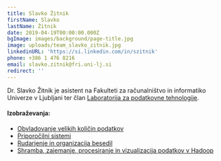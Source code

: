 ```yaml
---
title: Slavko Žitnik
firstName: Slavko
lastName: Žitnik
date: 2019-04-19T00:00:00.000Z
bgImage: images/background/page-title.jpg
image: uploads/team_slavko_zitnik.jpg
linkedinURL: 'https://si.linkedin.com/in/szitnik'
phone: +386 1 476 8216
email: slavko.zitnik@fri.uni-lj.si
redirect: ''
---
```

Dr. Slavko Žitnik je asistent na Fakulteti za računalništvo in informatiko Univerze v Ljubljani ter član [Laboratorija za podatkovne tehnologije](https://www.fri.uni-lj.si/sl/laboratorij/lpt).

#### Izobraževanja:

* [Obvladovanje velikih količin podatkov](/za-podjetja/obvladovanje_velikih_kolicin_podatkov_big_data/)
* [Priporočilni sistemi](/izobrazevanja/za-podjetja/priporocilni_sistemi/)
* [Rudarjenje in organizacija besedil](/izobrazevanja/za-podjetja/rudarjenje_in_organizacija_besedil/)
* [Shramba, zajemanje, procesiranje in vizualizacija podatkov v Hadoop](/izobrazevanja/za-podjetja/shramba_zajemanje_procesiranje_in_vizualizacija_podatkov_v_hadoop/)
